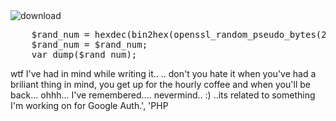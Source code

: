 <img src="https://icompile.eladkarako.com/_uploads/2014/10/download.png" alt="download"  class="alignnone size-medium wp-image-1968" />

<pre>
    $rand_num = hexdec(bin2hex(openssl_random_pseudo_bytes(20, $strong)));
    $rand_num = $rand_num;
    var_dump($rand_num);
</pre>

wtf I've had in mind while writing it..
.. don't you hate it when you've had a briliant thing in mind, you get up for the hourly coffee and when you'll be back... ohhh... I've remembered.... nevermind.. :)
..its related to something I'm working on for Google Auth.', 'PHP